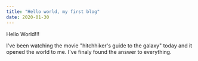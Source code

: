 ```yaml
---
title: "Hello world, my first blog"
date: 2020-01-30
---
```


Hello World!!!

I've been watching the movie "hitchhiker's guide to the galaxy" today and it opened the world to me. I've finaly found the answer to everything.
